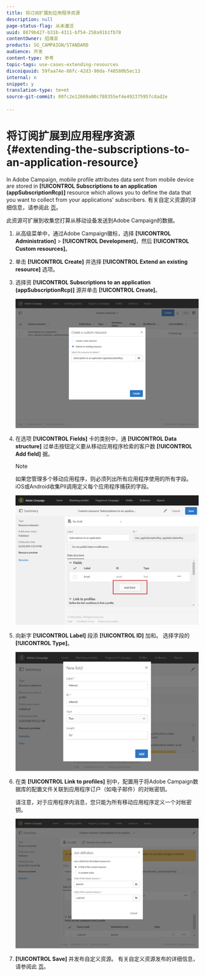 ```yaml
---
title: 将订阅扩展到应用程序资源
description: null
page-status-flag: 从未激活
uuid: 8879b427-b31b-4311-bf54-258a91b1fb78
contentOwner: 绍维亚
products: SG_CAMPAIGN/STANDARD
audience: 开发
content-type: 参考
topic-tags: use-cases-extending-resources
discoiquuid: 59faa74e-86fc-42d3-90da-f48580b5ec13
internal: n
snippet: y
translation-type: tm+mt
source-git-commit: 00fc2e12669a00c788355ef4e492375957cdad2e

---
```



# 将订阅扩展到应用程序资源{#extending-the-subscriptions-to-an-application-resource}

In Adobe Campaign, mobile profile attributes data sent from mobile device are stored in **[!UICONTROL Subscriptions to an application (appSubscriptionRcp)]** resource which allows you to define the data that you want to collect from your applications' subscribers. 有关自定义资源的详细信息，请参阅此 [页](../../developing/using/key-steps-to-add-a-resource.md)。

此资源可扩展到收集您打算从移动设备发送到Adobe Campaign的数据。

1. 从高级菜单中，通过Adobe Campaign徽标，选择 **[!UICONTROL Administration]** &gt; **[!UICONTROL Development]**，然后 **[!UICONTROL Custom resources]**。
1. 单击 **[!UICONTROL Create]** 并选择 **[!UICONTROL Extend an existing resource]** 选项。
1. 选择资 **[!UICONTROL Subscriptions to an application (appSubscriptionRcp)]** 源并单击 **[!UICONTROL Create]**。

   ![](assets/in_app_personal_data_4.png)

1. 在选项 **[!UICONTROL Fields]** 卡的类别中，通 **[!UICONTROL Data structure]** 过单击按钮定义要从移动应用程序检索的客户数 **[!UICONTROL Add field]** 据。

   >[!NOTE]
   >
   >如果您管理多个移动应用程序，则必须列出所有应用程序使用的所有字段。 iOS或Android收集PII调用定义每个应用程序捕获的字段。

   ![](assets/in_app_personal_data.png)

1. 向新字 **[!UICONTROL Label]** 段添 **[!UICONTROL ID]** 加和。 选择字段的 **[!UICONTROL Type]**。

   ![](assets/schema_extension_uc9.png)

1. 在类 **[!UICONTROL Link to profiles]** 别中，配置用于将Adobe Campaign数据库的配置文件关联到应用程序订户（如电子邮件）的对帐密钥。

   请注意，对于应用程序内消息，您只能为所有移动应用程序定义一个对帐密钥。

   ![](assets/in_app_personal_data_3.png)

1. **[!UICONTROL Save]** 并发布自定义资源。 有关自定义资源发布的详细信息，请参阅此 [页](../../developing/using/updating-the-database-structure.md#publishing-a-custom-resource)。

